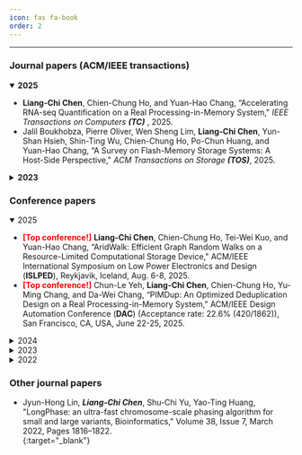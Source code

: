 ```yaml
---
icon: fas fa-book
order: 2
---
```



***

### Journal papers (ACM/IEEE transactions)
<details open>
  <summary><strong>2025</strong></summary>
  <ul>
    <li><b>Liang-Chi Chen</b>, Chien-Chung Ho, and Yuan-Hao Chang, “Accelerating RNA-seq Quantification on a Real Processing-in-Memory System," <i>IEEE Transactions on Computers <b>(TC)</b> </i>, 2025. 
        <a href="https://ieeexplore.ieee.org/abstract/document/10955404" target="_blank"><i class="fa-solid fa-file-pdf fa-xl" style="color: #d32727;"></i></a>
    </li>
    <li>Jalil Boukhobza, Pierre Oliver, Wen Sheng Lim, <b>Liang-Chi Chen</b>, Yun-Shan Hsieh, Shin-Ting Wu, Chien-Chung Ho, Po-Chun Huang, and Yuan-Hao Chang, “A Survey on Flash-Memory Storage Systems: A Host-Side Perspective," <i>ACM Transactions on Storage <b>(TOS)</b></i>, 2025.
      <a href="https://dl.acm.org/doi/abs/10.1145/3723167" target="_blank"><i class="fa-solid fa-file-pdf fa-xl" style="color: #d32727;"></i></a>
    </li>
  </ul>
</details>

<details>
  <summary><strong>2023</strong></summary>
  <ul>
    <li>Shin-Ting Wu, <b>Liang-Chi Chen</b>, Po-Chun Huang, Yuan-Hao Chang, Chien-Chung Ho, and Wei-Kuan Shih, "WARM-tree: Making Quadtrees Write-efficient and Space-economic on Persistent Memories," <i>ACM Transactions on Embedded Computing Systems <b>(TECS)</b></i>, Vol. 22, No. 5s, Oct. 2023, 26 pages.
      <a href="https://doi.org/10.1145/3608033" target="_blank"><i class="fa-solid fa-file-pdf fa-xl" style="color: #d32727;"></i></a>
    </li>
    <li>Wei-Chen Wang, Chien-Chung Ho, Yung-Chun Li, <b>Liang-Chi Chen</b>, Yu-Ming Chang, "Reaping Both Latency and Reliability Benefits With Elaborate Sanitization Design for 3D TLC NAND Flash," <i>IEEE Transactions on Computers <b>(TC)</b></i>, 2023.
      <a href="https://ieeexplore.ieee.org/document/10113786/" target="_blank"><i class="fa-solid fa-file-pdf fa-xl" style="color: #d32727;"></i></a>
    </li>
  </ul>
</details>


### Conference papers
<details open>
  <summary>2025</summary>
  <ul>
    <li><b><font color="#f00">[Top conference!]</font></b> <b>Liang-Chi Chen</b>, Chien-Chung Ho, Tei-Wei Kuo, and Yuan-Hao Chang, “AridWalk: Efficient Graph Random Walks on a Resource-Limited Computational Storage Device," ACM/IEEE International Symposium on Low Power Electronics and Design (<b>ISLPED</b>), Reykjavik, Iceland, Aug. 6-8, 2025.</li>
    <li><b><font color="#f00">[Top conference!]</font></b> Chun-Le Yeh, <b>Liang-Chi Chen</b>, Chien-Chung Ho, Yu-Ming Chang, and Da-Wei Chang, “PIMDup: An Optimized Deduplication Design on a Real Processing-in-Memory System," ACM/IEEE Design Automation Conference (<b>DAC</b>) (Acceptance rate: 22.6% (420/1862)), San Francisco, CA, USA, June 22-25, 2025.</li>
  </ul>
</details>

<details>
  <summary>2024</summary>
  <ul>
    <li><b>Liang-Chi Chen</b>, Kun-Chi Chiang, Chien-Chung Ho, Yu-Ming Chang, Chin-Chiang Pan, and Yuan-Hao Chang, “LifeSqueezer: Increase the Tolerability of Weak Pages for Lifetime Improvement on TLC-based SSDs with the Off-the-shelf ECC," ACM International Conference on Research in Adaptive and Convergent Systems (RACS), Pompei, Italy, Nov. 5-8, 2024.
      <a href="#"><i class="fa-solid fa-file-pdf fa-xl" style="color: #d32727;"></i></a>
      <a href="https://drive.google.com/file/d/1_0BeCuYjl1HhHdIRkAOeLEKhQp7Ln9ek/view?usp=sharing" target="_blank"><i class="fa-solid fa-file-powerpoint fa-xl" style="color: #e47207;"></i></a>
    </li>
  </ul>
</details>

<details>
  <summary>2023</summary>
  <ul>
    <li><b><font color="#f00">[Top conference!]</font></b> Shin-Ting Wu, <b>Liang-Chi Chen</b>, Po-Chun Huang, Yuan-Hao Chang, Chien-Chung Ho, and Wei-Kuan Shih, “WARM-tree: Making Quadtrees Write-efficient and Space-economic on Persistent Memories," ACM/IEEE International Conference on Hardware/Software Codesign and System Synthesis <b>(CODES+ISSS)</b>, Germany, Sep. 17-22, 2023. (Journal Track, Integrated with ACM TECS) 
      <a href="https://doi.org/10.1145/3608033" target="_blank"><i class="fa-solid fa-file-pdf fa-xl" style="color: #d32727;"></i></a>
    </li>
    <li><b><font color="#f00">[Top conference!]</font></b> <b>Liang-Chi Chen</b>, Chien-Chung Ho, Yuan-Hao Chang, "UpPipe: A Novel Pipeline Management on In-Memory Processors for RNA-seq Quantification," The 60th ACM/IEEE Design Automation Conference <b>(DAC)</b>, San Francisco, CA, USA, July 9-13, 2023.
      <a href="http://ieeexplore.ieee.org/abstract/document/10247915/" target="_blank"><i class="fa-solid fa-file-pdf fa-xl" style="color: #d32727;"></i></a>
      <a href="https://drive.google.com/file/d/1XaUErirVkLod5UZwsReGUwLDN2Af026Q/view?usp=drive_link" target="_blank"><i class="fa-solid fa-file-powerpoint fa-xl" style="color: #e47207;"></i></a>
      <a href="https://drive.google.com/file/d/1OGtMobOE1xZWm_qes1gTFDT9nAnk1r31/view?usp=drive_link" target="_blank"><i class="fa-solid fa-file-image fa-xl" style="color: #154dac;"></i></a>
      <a href="https://github.com/chi-0828/UpPipe" target="_blank"><i class="fa-brands fa-github fa-xl" style="color: #131415;"></i></a>
    </li>
    <li><b>Liang-Chi Chen</b>, Shu-Qi Yu, Chien-Chung Ho, Wei-Chen Wang, Yung-Chun Li, "Efficient Sanitization Design for LSM-based Key-Value Store over 3D MLC NAND Flash," In Proceedings of the 38th ACM/SIGAPP Symposium on Applied Computing (SAC '23), Association for Computing Machinery, New York, NY, USA, 72–75. https://doi.org/10.1145/3555776.3577780
      <a href="https://dl.acm.org/doi/abs/10.1145/3555776.3577780" target="_blank"><i class="fa-solid fa-file-pdf fa-xl" style="color: #d32727;"></i></a>
      <a href="https://drive.google.com/file/d/19bH_Trm85HtkHarAajefpxZoKSd5CQV3/view?usp=drive_link" target="_blank"><i class="fa-solid fa-file-powerpoint fa-xl" style="color: #e47207;"></i></a>
      <a href="https://drive.google.com/file/d/1rnKlQvyG6Q5AiBKUgZVQMs12DnCjlJQO/view?usp=drive_link" target="_blank"><i class="fa-solid fa-file-image fa-xl" style="color: #154dac;"></i></a>
    </li>
  </ul>
</details>

<details>
  <summary>2022</summary>
  <ul>
    <li><b>Liang-Chi Chen</b>, Shu-Qi Yu, Chien-Chung Ho, Yuan-Hao Chang, Da-Wei Chang, Wei-Chen Wang, Yu-Ming, "RNA-seq Quantification on Processing in memory Architecture: Observation and Characterization," 2022 IEEE 11th Non-Volatile Memory Systems and Applications Symposium (NVMSA), Taipei, Taiwan, 2022, pp. 26-32, doi: 10.1109/NVMSA56066.2022.00014.
      <a href="https://ieeexplore.ieee.org/abstract/document/9898625/" target="_blank"><i class="fa-solid fa-file-pdf fa-xl" style="color: #d32727;"></i></a>
      <a href="https://drive.google.com/file/d/1BBApsF9JVOiIAwc3cDyd31qJUWnrnZls/view?usp=drive_link" target="_blank"><i class="fa-solid fa-file-powerpoint fa-xl" style="color: #e47207;"></i></a>
      <a href="https://github.com/chi-0828/RNA-Abundance-Quantification-on-UPMEM" target="_blank"><i class="fa-brands fa-github fa-xl" style="color: #131415;"></i></a>
    </li>
  </ul>
</details>


### Other journal papers
- Jyun-Hong Lin, ***Liang-Chi Chen***, Shu-Chi Yu, Yao-Ting Huang, "LongPhase: an ultra-fast chromosome-scale phasing algorithm for small and large variants, Bioinformatics," Volume 38, Issue 7, March 2022, Pages 1816–1822.   
[<i class="fa-solid fa-file-pdf fa-xl" style="color: #d32727;"></i>](https://doi.org/10.1093/bioinformatics/btac058){:target="_blank"}&nbsp;
